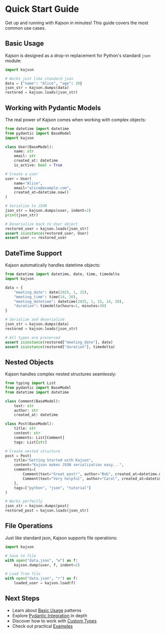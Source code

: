 # Quick Start Guide

Get up and running with Kajson in minutes! This guide covers the most common use cases.

## Basic Usage

Kajson is designed as a drop-in replacement for Python's standard `json` module:

```python
import kajson

# Works just like standard json
data = {"name": "Alice", "age": 30}
json_str = kajson.dumps(data)
restored = kajson.loads(json_str)
```

## Working with Pydantic Models

The real power of Kajson comes when working with complex objects:

```python
from datetime import datetime
from pydantic import BaseModel
import kajson

class User(BaseModel):
    name: str
    email: str
    created_at: datetime
    is_active: bool = True

# Create a user
user = User(
    name="Alice",
    email="alice@example.com",
    created_at=datetime.now()
)

# Serialize to JSON
json_str = kajson.dumps(user, indent=2)
print(json_str)

# Deserialize back to User object
restored_user = kajson.loads(json_str)
assert isinstance(restored_user, User)
assert user == restored_user
```

## DateTime Support

Kajson automatically handles datetime objects:

```python
from datetime import datetime, date, time, timedelta
import kajson

data = {
    "meeting_date": date(2025, 1, 15),
    "meeting_time": time(14, 30),
    "meeting_datetime": datetime(2025, 1, 15, 14, 30),
    "duration": timedelta(hours=1, minutes=30)
}

# Serialize and deserialize
json_str = kajson.dumps(data)
restored = kajson.loads(json_str)

# All types are preserved
assert isinstance(restored["meeting_date"], date)
assert isinstance(restored["duration"], timedelta)
```

## Nested Objects

Kajson handles complex nested structures seamlessly:

```python
from typing import List
from pydantic import BaseModel
from datetime import datetime

class Comment(BaseModel):
    text: str
    author: str
    created_at: datetime

class Post(BaseModel):
    title: str
    content: str
    comments: List[Comment]
    tags: List[str]

# Create nested structure
post = Post(
    title="Getting Started with Kajson",
    content="Kajson makes JSON serialization easy...",
    comments=[
        Comment(text="Great post!", author="Bob", created_at=datetime.now()),
        Comment(text="Very helpful", author="Carol", created_at=datetime.now())
    ],
    tags=["python", "json", "tutorial"]
)

# Works perfectly
json_str = kajson.dumps(post)
restored_post = kajson.loads(json_str)
```

## File Operations

Just like standard json, Kajson supports file operations:

```python
import kajson

# Save to file
with open("data.json", "w") as f:
    kajson.dump(user, f, indent=2)

# Load from file
with open("data.json", "r") as f:
    loaded_user = kajson.load(f)
```

## Next Steps

- Learn about [Basic Usage](guide/basic-usage.md) patterns
- Explore [Pydantic Integration](guide/pydantic.md) in depth
- Discover how to work with [Custom Types](guide/custom-types.md)
- Check out practical [Examples](examples/index.md) 

